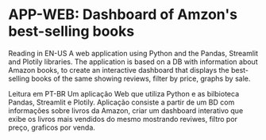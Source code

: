 # APP-WEB: Dashboard of Amzon's best-selling books

Reading in EN-US
A web application using Python and the Pandas, Streamlit and Plotily libraries. The application is based on a DB with information about Amazon books, to create an interactive dashboard that displays the best-selling books of the same showing reviews, filter by price, graphs by sale.

Leitura em PT-BR
Um aplicação Web que utiliza Python e as bilbioteca Pandas, Streamlit e Plotily. Aplicação consiste a partir de um BD com informações sobre livros da Amazon, criar um dashboard interativo que exibe os livros mais vendidos do mesmo mostrando reviwes, filtro por preço, graficos por venda.
